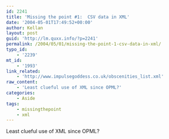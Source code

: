```yaml
---
id: 2241
title: 'Missing the point #1:  CSV data in XML'
date: '2004-05-01T17:49:52+00:00'
author: Kellan
layout: post
guid: 'http://lm.quxx.info/?p=2241'
permalink: /2004/05/01/missing-the-point-1-csv-data-in-xml/
typo_id:
    - '2239'
mt_id:
    - '1993'
link_related:
    - 'http://www.impulsegoddess.co.uk/obscenities_list.xml'
raw_content:
    - 'Least clueful use of XML since OPML?'
categories:
    - Aside
tags:
    - missingthepoint
    - xml
---
```


Least clueful use of XML since OPML?
